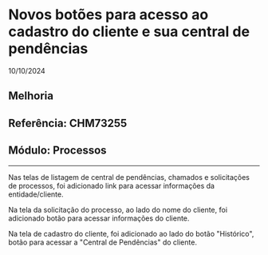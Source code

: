 # Novos botões para acesso ao cadastro do cliente e sua central de pendências
10/10/2024
## Melhoria
## Referência: CHM73255
## Módulo: Processos
***

Nas telas de listagem de central de pendências, chamados e solicitações de processos, foi adicionado link para acessar informações da entidade/cliente.

Na tela da solicitação do processo, ao lado do nome do cliente, foi adicionado botão para acessar informações do cliente.

Na tela de cadastro do cliente, foi adicionado ao lado do botão "Histórico", botão para acessar a "Central de Pendências" do cliente.